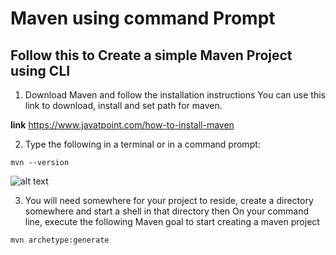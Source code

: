 # Maven using command Prompt
##  Follow this to Create a simple Maven Project using CLI
1. Download Maven and follow the installation instructions
You can use this link to download, install and set path for maven.

**link** https://www.javatpoint.com/how-to-install-maven

2. Type the following in a terminal or in a command prompt: 
```shell
mvn --version 
```
![alt text](https://github.com/sumyak/Apache-Maven/blob/master/cmd/target/site/images/logos/Screenshot%20(111).png?raw=true)

3. You will need somewhere for your project to reside, create a directory somewhere and start a shell in that directory then On your command line, execute the following Maven goal to start creating a maven project
```shell
mvn archetype:generate
```





